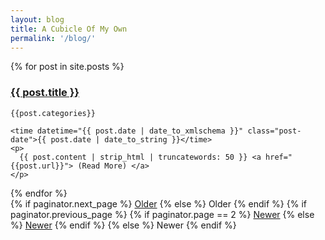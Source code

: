 ```yaml
---
layout: blog
title: A Cubicle Of My Own
permalink: '/blog/'
---
```


<div class="posts">
  {% for post in site.posts %}
  <article class="post even-more-headroom">
    <h3 class="post-title">
      <a href="{{ post.url }}">
        {{ post.title }}
      </a>
    </h3>

    {{post.categories}}

    <time datetime="{{ post.date | date_to_xmlschema }}" class="post-date">{{ post.date | date_to_string }}</time>
    <p>
      {{ post.content | strip_html | truncatewords: 50 }} <a href="{{post.url}}"> (Read More) </a>
    </p>
  </article>
  {% endfor %}
</div>

<div class="pagination">
  {% if paginator.next_page %}
    <a class="pagination-item older" href="{{ site.baseurl }}page{{paginator.next_page}}">Older</a>
  {% else %}
    <span class="pagination-item older">Older</span>
  {% endif %}
  {% if paginator.previous_page %}
    {% if paginator.page == 2 %}
      <a class="pagination-item newer" href="{{ site.baseurl }}">Newer</a>
    {% else %}
      <a class="pagination-item newer" href="{{ site.baseurl }}page{{paginator.previous_page}}">Newer</a>
    {% endif %}
  {% else %}
    <span class="pagination-item newer">Newer</span>
  {% endif %}
</div>
